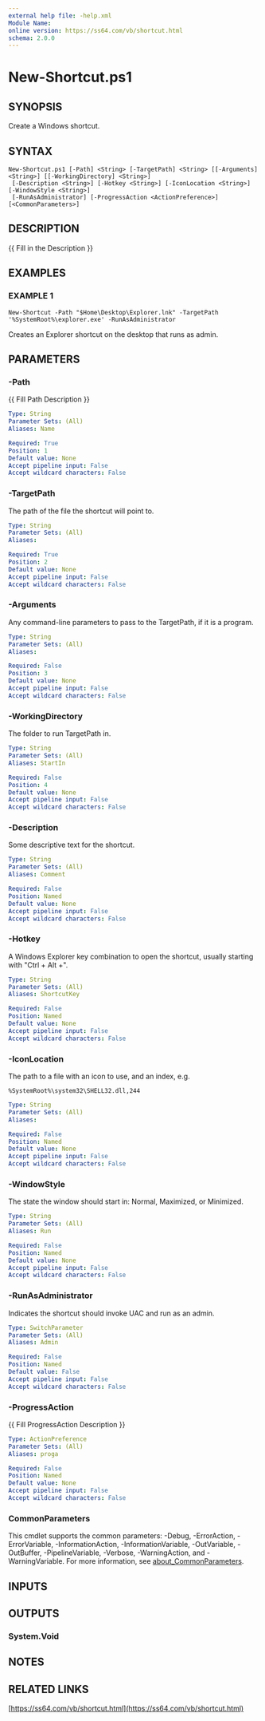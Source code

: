 ```yaml
---
external help file: -help.xml
Module Name:
online version: https://ss64.com/vb/shortcut.html
schema: 2.0.0
---
```


# New-Shortcut.ps1

## SYNOPSIS
Create a Windows shortcut.

## SYNTAX

```
New-Shortcut.ps1 [-Path] <String> [-TargetPath] <String> [[-Arguments] <String>] [[-WorkingDirectory] <String>]
 [-Description <String>] [-Hotkey <String>] [-IconLocation <String>] [-WindowStyle <String>]
 [-RunAsAdministrator] [-ProgressAction <ActionPreference>] [<CommonParameters>]
```

## DESCRIPTION
{{ Fill in the Description }}

## EXAMPLES

### EXAMPLE 1
```
New-Shortcut -Path "$Home\Desktop\Explorer.lnk" -TargetPath '%SystemRoot%\explorer.exe' -RunAsAdministrator
```

Creates an Explorer shortcut on the desktop that runs as admin.

## PARAMETERS

### -Path
{{ Fill Path Description }}

```yaml
Type: String
Parameter Sets: (All)
Aliases: Name

Required: True
Position: 1
Default value: None
Accept pipeline input: False
Accept wildcard characters: False
```

### -TargetPath
The path of the file the shortcut will point to.

```yaml
Type: String
Parameter Sets: (All)
Aliases:

Required: True
Position: 2
Default value: None
Accept pipeline input: False
Accept wildcard characters: False
```

### -Arguments
Any command-line parameters to pass to the TargetPath, if it is a program.

```yaml
Type: String
Parameter Sets: (All)
Aliases:

Required: False
Position: 3
Default value: None
Accept pipeline input: False
Accept wildcard characters: False
```

### -WorkingDirectory
The folder to run TargetPath in.

```yaml
Type: String
Parameter Sets: (All)
Aliases: StartIn

Required: False
Position: 4
Default value: None
Accept pipeline input: False
Accept wildcard characters: False
```

### -Description
Some descriptive text for the shortcut.

```yaml
Type: String
Parameter Sets: (All)
Aliases: Comment

Required: False
Position: Named
Default value: None
Accept pipeline input: False
Accept wildcard characters: False
```

### -Hotkey
A Windows Explorer key combination to open the shortcut, usually starting with
"Ctrl + Alt +".

```yaml
Type: String
Parameter Sets: (All)
Aliases: ShortcutKey

Required: False
Position: Named
Default value: None
Accept pipeline input: False
Accept wildcard characters: False
```

### -IconLocation
The path to a file with an icon to use, and an index, e.g.

	%SystemRoot%\system32\SHELL32.dll,244

```yaml
Type: String
Parameter Sets: (All)
Aliases:

Required: False
Position: Named
Default value: None
Accept pipeline input: False
Accept wildcard characters: False
```

### -WindowStyle
The state the window should start in: Normal, Maximized, or Minimized.

```yaml
Type: String
Parameter Sets: (All)
Aliases: Run

Required: False
Position: Named
Default value: None
Accept pipeline input: False
Accept wildcard characters: False
```

### -RunAsAdministrator
Indicates the shortcut should invoke UAC and run as an admin.

```yaml
Type: SwitchParameter
Parameter Sets: (All)
Aliases: Admin

Required: False
Position: Named
Default value: False
Accept pipeline input: False
Accept wildcard characters: False
```

### -ProgressAction
{{ Fill ProgressAction Description }}

```yaml
Type: ActionPreference
Parameter Sets: (All)
Aliases: proga

Required: False
Position: Named
Default value: None
Accept pipeline input: False
Accept wildcard characters: False
```

### CommonParameters
This cmdlet supports the common parameters: -Debug, -ErrorAction, -ErrorVariable, -InformationAction, -InformationVariable, -OutVariable, -OutBuffer, -PipelineVariable, -Verbose, -WarningAction, and -WarningVariable. For more information, see [about_CommonParameters](http://go.microsoft.com/fwlink/?LinkID=113216).

## INPUTS

## OUTPUTS

### System.Void
## NOTES

## RELATED LINKS

[https://ss64.com/vb/shortcut.html](https://ss64.com/vb/shortcut.html)

